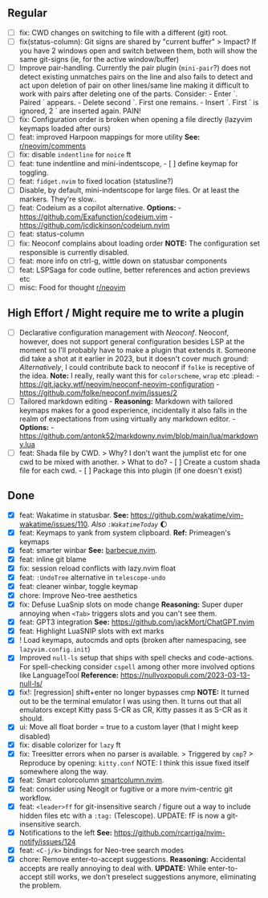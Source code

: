 ## Regular
- [ ] fix: CWD changes on switching to file with a different (git) root.
- [ ] fix(status-column): Git signs are shared by "current buffer"
      > Impact?
      If you have 2 windows open and switch between them, both
      will show the same git-signs (ie, for the active window/buffer)
- [ ] Improve pair-handling. Currently the pair plugin (`mini-pair`?) does not
      detect existing unmatches pairs on the line and also fails to detect
      and act upon deletion of pair on other lines/same line making it difficult
      to work with pairs after deleting one of the parts. Consider:
      - Enter \`. Paired \` appears.
      - Delete second \`. First one remains.
      - Insert \`. First \` is ignored, 2 \` are inserted again.
      PAIN!
- [ ] fix: Configuration order is broken when opening a file directly (lazyvim keymaps loaded after ours)
- [ ] feat: improved Harpoon mappings for more utility
      **See:** [r/neovim/comments](https://www.reddit.com/r/neovim/comments/11r4ecp/comment/jc6rdjv/?utm_source=share&utm_medium=web2x&context=3)
- [ ] fix: disable `indentline` for `noice` ft
- [ ] feat: tune indentline and mini-indentscope,
      - [ ] define keymap for toggling.
- [ ] feat: `fidget.nvim` to fixed location (statusline?)
- [ ] Disable, by default, mini-indentscope for large files. Or at least the markers. They're slow..
- [ ] feat: Codeium as a copilot alternative.
      **Options:**
      - https://github.com/Exafunction/codeium.vim
      - https://github.com/jcdickinson/codeium.nvim
- [ ] feat: status-column
- [ ] fix: Neoconf complains about loading order
      **NOTE:** The configuration set responsible is currently disabled.
- [ ] feat: more info on ctrl-g, wittle down on statusbar components
- [ ] feat: LSPSaga for code outline, better references and action previews etc
- [ ] misc: Food for thought
      [r/neovim](https://www.reddit.com/r/neovim/comments/11rzy1k/why_isnt_using_sidebars_to_display_information/)

## High Effort / Might require me to write a plugin
- [ ] Declarative configuration management with _Neoconf_. Neoconf, however, does not support general
      configuration besides LSP at the moment so I'll probably have to make a plugin that extends it.
      Someone did take a shot at it earlier in 2023, but it doesn't cover much ground:
      _Alternatively_, I could contribute back to neoconf if `folke` is receptive of the idea.
      **Note:** I really, really want this for `colorscheme`, `wrap` etc :plead:
      - https://git.jacky.wtf/neovim/neoconf-neovim-configuration
      - https://github.com/folke/neoconf.nvim/issues/2
- [ ] Tailored markdown editing
      - **Reasoning:** Markdown with tailored keymaps makes for a good experience,
            incidentally it also falls in the realm of expectations from using
            virtually any markdown editor.
      - **Options:** 
            - https://github.com/antonk52/markdowny.nvim/blob/main/lua/markdowny.lua
- [ ] feat: Shada file by CWD.
      > Why?
      I don't want the jumplist etc for one cwd to be mixed with another.
      > What to do?
      - [ ] Create a custom shada file for each cwd.
      - [ ] Package this into plugin (if one doesn't exist)

## Done
- [x] feat: Wakatime in statusbar.
      **See:** https://github.com/wakatime/vim-wakatime/issues/110.
      _Also `:WakatimeToday`_ :moon:
- [x] feat: Keymaps to yank from system clipboard.
      **Ref:** Primeagen's keymaps
- [x] feat: smarter winbar
      **See:** [barbecue.nvim](https://github.com/utilyre/barbecue.nvim).
- [x] feat: inline git blame
- [x] fix: session reload conflicts with lazy.nvim float
- [x] feat: `:UndoTree` alternative in `telescope-undo`
- [x] feat: cleaner winbar, toggle keymap
- [x] chore: Improve Neo-tree aesthetics
- [x] fix: Defuse LuaSnip slots on mode change
      **Reasoning:** Super duper annoying when `<Tab>` triggers slots and you can't see them.
- [x] feat: GPT3 integration
      **See:** https://github.com/jackMort/ChatGPT.nvim
- [x] feat: Highlight LuaSNIP slots with ext marks
- [x] ! Load keymaps, autocmds and opts (broken after namespacing, see `lazyvim.config.init`)
- [x] Improved `null-ls` setup that ships with spell checks and code-actions.
      For spell-checking consider `cspell` among other more involved options like LanguageTool
      **Reference:** https://nullvoxpopuli.com/2023-03-13-null-ls/
- [x] fix!: [regression] shift+enter no longer bypasses cmp
      **NOTE:** It turned out to be the terminal emulator I was using then. It turns
      out that all emulators except Kitty pass S-CR as CR, Kitty passes it as S-CR as it should.
- [x] ui: Move all float border = true to a custom layer (that I might keep disabled)
- [x] fix: disable colorizer for `lazy` ft
- [x] fix: Treesitter errors when no parser is available.
      > Triggered by `cmp`?
      > Reproduce by opening: `kitty.conf`
      NOTE: I think this issue fixed itself somewhere along the way.
- [x] feat: Smart colorcolumn
      [smartcolumn.nvim](https://github.com/m4xshen/smartcolumn.nvim).
- [x] feat: consider using Neogit or fugitive or a more nvim-centric
      git workflow.
- [x] feat: `<leader>ff` for git-insensitive search / figure out a way to include hidden files etc
      with a `:tag:` (Telescope).
      UPDATE: <leader>fF is now a git-insensitive search.
- [x] Notifications to the left
      **See:** https://github.com/rcarriga/nvim-notify/issues/124
- [x] feat: `<C-j/k>` bindings for Neo-tree search modes
- [x] chore: Remove enter-to-accept suggestions.
      **Reasoning:** Accidental accepts are really annoying to deal with.
      **UPDATE:** While enter-to-accept still works, we don't preselect
      suggestions anymore, eliminating the problem.

